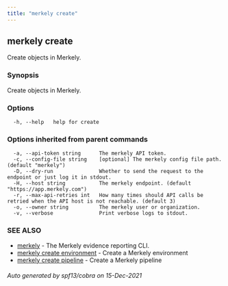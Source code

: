 ```yaml
---
title: "merkely create"
---
```


## merkely create

Create objects in Merkely.

### Synopsis

Create objects in Merkely.

### Options

```
  -h, --help   help for create
```

### Options inherited from parent commands

```
  -a, --api-token string      The merkely API token.
  -c, --config-file string    [optional] The merkely config file path. (default "merkely")
  -D, --dry-run               Whether to send the request to the endpoint or just log it in stdout.
  -H, --host string           The merkely endpoint. (default "https://app.merkely.com")
  -r, --max-api-retries int   How many times should API calls be retried when the API host is not reachable. (default 3)
  -o, --owner string          The merkely user or organization.
  -v, --verbose               Print verbose logs to stdout.
```

### SEE ALSO

* [merkely](/client_reference/merkely/)	 - The Merkely evidence reporting CLI.
* [merkely create environment](/client_reference/merkely_create_environment/)	 - Create a Merkely environment
* [merkely create pipeline](/client_reference/merkely_create_pipeline/)	 - Create a Merkely pipeline

###### Auto generated by spf13/cobra on 15-Dec-2021
